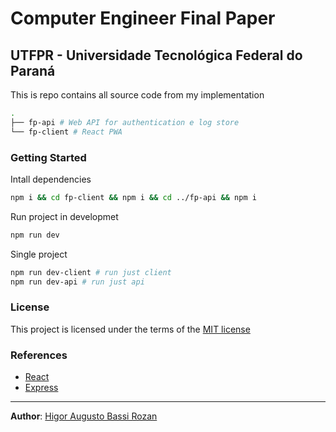 # Computer Engineer Final Paper

## UTFPR - Universidade Tecnológica Federal do Paraná

This is repo contains all source code from my implementation

```bash
.
├── fp-api # Web API for authentication e log store
└── fp-client # React PWA

```

### Getting Started

Intall dependencies

```bash
npm i && cd fp-client && npm i && cd ../fp-api && npm i 
```

Run project in developmet

```bash
npm run dev
```

Single project

```bash
npm run dev-client # run just client  
npm run dev-api # run just api
```

### License

This project is licensed under the terms of the [MIT license](/LICENSE)

### References

* [React](https://reactjs.org/)
* [Express](https://expressjs.com/)

---
__Author__: [Higor Augusto Bassi Rozan](https://github.com/hrozan)
